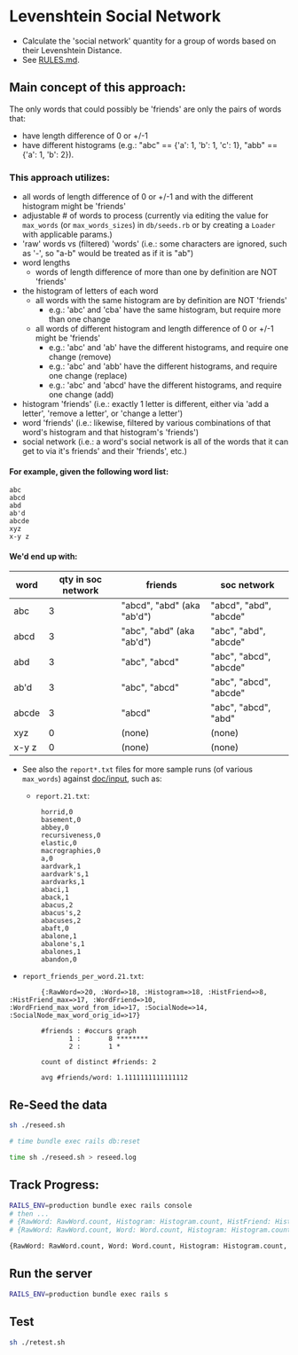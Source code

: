 # Levenshtein Social Network

* Calculate the 'social network' quantity for a group of words based on their Levenshtein Distance.
* See [RULES.md](doc/RULES.md).

## Main concept of this approach:

The only words that could possibly be 'friends' are only the pairs of words that:
 * have length difference of 0 or +/-1
 * have different histograms (e.g.: "abc" == {'a': 1, 'b': 1, 'c': 1}, "abb" == {'a': 1, 'b': 2}).

### This approach utilizes:
 * all words of length difference of 0 or +/-1 and with the different histogram might be 'friends'
 * adjustable # of words to process (currently via editing the value for `max_words` (or `max_words_sizes`) in `db/seeds.rb` or by creating a `Loader` with applicable params.)
 * 'raw' words vs (filtered) 'words' (i.e.: some characters are ignored, such as '-', so "a-b" would be treated as if it is "ab") 
 * word lengths
   - words of length difference of more than one by definition are NOT 'friends'
 * the histogram of letters of each word
   - all words with the same histogram are by definition are NOT 'friends'
     - e.g.: 'abc' and 'cba' have the same histogram, but require more than one change
   - all words of different histogram and length difference of 0 or +/-1 might be 'friends'
     - e.g.: 'abc' and 'ab' have the different histograms, and require one change (remove)
     - e.g.: 'abc' and 'abb' have the different histograms, and require one change (replace)
     - e.g.: 'abc' and 'abcd' have the different histograms, and require one change (add)
 * histogram 'friends' (i.e.: exactly 1 letter is different, either via 'add a letter', 'remove a letter', or 'change a letter')
 * word 'friends' (i.e.: likewise, filtered by various combinations of that word's histogram and that histogram's 'friends')
 * social network (i.e.: a word's social network is all of the words that it can get to via it's friends' and their 'friends', etc.)

#### For example, given the following word list:

```
abc
abcd
abd
ab'd
abcde
xyz
x-y z
```

#### We'd end up with:

| word | qty in soc network | friends | soc network
|---|---|---|---
| abc | 3 | "abcd", "abd" (aka "ab'd") | "abcd", "abd", "abcde"
| abcd | 3 | "abc", "abd" (aka "ab'd") | "abc", "abd", "abcde"
| abd | 3 | "abc", "abcd" | "abc", "abcd", "abcde"
| ab'd | 3 | "abc", "abcd" | "abc", "abcd", "abcde"
| abcde | 3 | "abcd" | "abc", "abcd", "abd"
| xyz | 0 | (none) | (none) |
| x-y z | 0 | (none) | (none) |

* See also the `report*.txt` files for more sample runs (of various `max_words`) against [doc/input](doc/input), such as:

  * `report.21.txt`:
```
        horrid,0
        basement,0
        abbey,0
        recursiveness,0
        elastic,0
        macrographies,0
        a,0
        aardvark,1
        aardvark's,1
        aardvarks,1
        abaci,1
        aback,1
        abacus,2
        abacus's,2
        abacuses,2
        abaft,0
        abalone,1
        abalone's,1
        abalones,1
        abandon,0
```

  * `report_friends_per_word.21.txt`:
```
        {:RawWord=>20, :Word=>18, :Histogram=>18, :HistFriend=>8, :HistFriend_max=>17, :WordFriend=>10, :WordFriend_max_word_from_id=>17, :SocialNode=>14, :SocialNode_max_word_orig_id=>17}
        
        #friends : #occurs graph
               1 :       8 ********
               2 :       1 *
        
        count of distinct #friends: 2
        
        avg #friends/word: 1.1111111111111112
```

## Re-Seed the data 

```bash
sh ./reseed.sh

# time bundle exec rails db:reset

time sh ./reseed.sh > reseed.log

```

## Track Progress:

```bash
RAILS_ENV=production bundle exec rails console
# then ...
# {RawWord: RawWord.count, Histogram: Histogram.count, HistFriend: HistFriend.count, WordFriend: WordFriend.count, SocialNode: SocialNode.count}
# {RawWord: RawWord.count, Word: Word.count, Histogram: Histogram.count, HistFriend: HistFriend.count, WordFriend: WordFriend.count, WordFriend_max_word_from_id: WordFriend.maximum(:word_from_id), SocialNode: SocialNode.count, SocialNode_max_word_orig_id: SocialNode.maximum(:word_orig_id)}

{RawWord: RawWord.count, Word: Word.count, Histogram: Histogram.count, HistFriend: HistFriend.count, HistFriend_max: HistFriend.maximum(:hist_from_id), WordFriend: WordFriend.count, WordFriend_max_word_from_id: WordFriend.maximum(:word_from_id), SocialNode: SocialNode.count, SocialNode_max_word_orig_id: SocialNode.maximum(:word_orig_id)}

```

## Run the server 

```bash
RAILS_ENV=production bundle exec rails s
```

## Test

```sh
sh ./retest.sh
```
